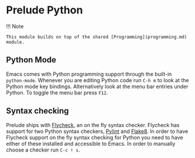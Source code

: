 # Prelude Python

!!! Note

    This module builds on top of the shared [Programming](programming.md) module.

## Python Mode

Emacs comes with Python programming support through the built-in
`python-mode`. Whenever you are editing Python code run `C-h m` to
look at the Python mode key bindings. Alternatively look at the
menu bar entries under Python. To toggle the menu bar press `F12`.

## Syntax checking

Prelude ships with [Flycheck](https://github.com/flycheck/flycheck),
an on the fly syntax checker. Flycheck has support for two Python
syntax checkers, [Pylint](http://www.pylint.org/) and
[Flake8](http://flake8.readthedocs.org/en/latest/). In
order to have Flycheck support on the fly syntax checking for
Python you need to have either of these installed and accessible to
Emacs. In order to manually choose a checker run `C-c ! s`.
